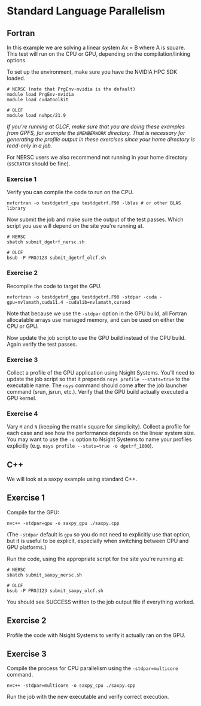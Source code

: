 # Standard Language Parallelism

## Fortran

In this example we are solving a linear system Ax = B where A is square. This test will run on
the CPU or GPU, depending on the compilation/linking options.

To set up the environment, make sure you have the NVIDIA HPC SDK loaded.

```
# NERSC (note that PrgEnv-nvidia is the default)
module load PrgEnv-nvidia
module load cudatoolkit

# OLCF
module load nvhpc/21.9
```

*If you're running at OLCF, make sure that you are doing these examples from GPFS,
for example the `$MEMBERWORK` directory. That is necessary for generating the profile
output in these exercises since your home directory is read-only in a job.*

For NERSC users we also recommend not running in your home directory (`$SCRATCH` should be fine).

### Exercise 1

Verify you can compile the code to run on the CPU.

```
nvfortran -o testdgetrf_cpu testdgetrf.F90 -lblas # or other BLAS library
```

Now submit the job and make sure the output of the test passes. Which script you use
will depend on the site you're running at.

```
# NERSC
sbatch submit_dgetrf_nersc.sh

# OLCF
bsub -P PROJ123 submit_dgetrf_olcf.sh
```

### Exercise 2

Recompile the code to target the GPU.

```
nvfortran -o testdgetrf_gpu testdgetrf.F90 -stdpar -cuda -gpu=nvlamath,cuda11.4 -cudalib=nvlamath,curand
```

Note that because we use the `-stdpar` option in the GPU build, all Fortran allocatable arrays
use managed memory, and can be used on either the CPU or GPU.

Now update the job script to use the GPU build instead of the CPU build. Again verify the test passes.

### Exercise 3

Collect a profile of the GPU application using Nsight Systems. You'll need to update the job script
so that it prepends `nsys profile --stats=true` to the executable name. The `nsys` command should come
after the job launcher command (srun, jsrun, etc.). Verify that the GPU build actually executed a GPU kernel.

### Exercise 4

Vary `M` and `N` (keeping the matrix square for simplicity). Collect a profile for each case and see how the
performance depends on the linear system size. You may want to use the `-o` option to Nsight Systems to name
your profiles explicitly (e.g. `nsys profile --stats=true -o dgetrf_1000`).

## C++

We will look at a saxpy example using standard C++.

## Exercise 1

Compile for the GPU:
```
nvc++ -stdpar=gpu -o saxpy_gpu ./saxpy.cpp
```

(The `-stdpar` default is `gpu` so you do not need to explicitly use that option, but it is useful to
be explicit, especially when switching between CPU and GPU platforms.)

Run the code, using the appropriate script for the site you're running at:
```
# NERSC
sbatch submit_saxpy_nersc.sh

# OLCF
bsub -P PROJ123 submit_saxpy_olcf.sh
```
You should see SUCCESS written to the job output file if everything worked.

## Exercise 2

Profile the code with Nsight Systems to verify it actually ran on the GPU.

## Exercise 3

Compile the process for CPU parallelism using the `-stdpar=multicore` command.
```
nvc++ -stdpar=multicore -o saxpy_cpu ./saxpy.cpp
```

Run the job with the new executable and verify correct execution.
